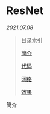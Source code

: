 <head><style type="text/css">h1:first-child {display:none;}</style></head>

# ResNet

*2021.07.08*

> 目录索引
>
> [简介](#)
>
> [代码](#)
>
> [网络]()
>
> [效果]()

简介

